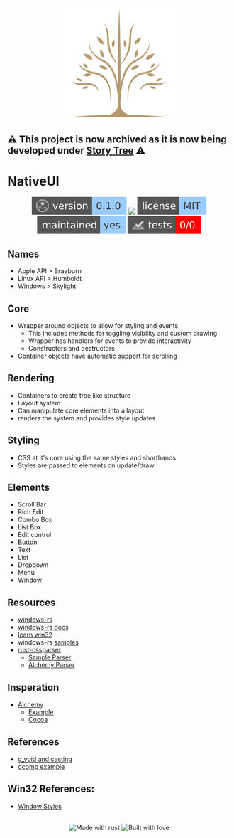 <div align="center">

![Native UI Logo](assets/images/Native2.png)

</div>


## :warning: This project is now archived as it is now being developed under [Story Tree](https://github.com/StoryTreeGames/native) :warning:

# NativeUI 

<!-- Header Badges -->

<div align="center">
  
<img src="assets/badges/version.svg" alt="Version"/>
<a href="https://github.com/Tired-Fox/NativeUI/releases" alt="Release"><img src="https://img.shields.io/github/v/release/tired-fox/NativeUI.svg?style=flat-square&color=9cf"/></a>
<a href="https://github.com/Tired-Fox/NativeUI/blob/main/LICENSE" alt="License"><img src="assets/badges/license.svg"/></a>
<br>
<img src="assets/badges/maintained.svg" alt="Maintained"/>
<img src="assets/badges/tests.svg" alt="Tests"/>
  
</div>

<!-- End Header -->

## Names
  - Apple API > Braeburn
  - Linux API > Humboldt
  - Windows > Skylight

## Core
- Wrapper around objects to allow for styling and events
  - This includes methods for toggling visibility and custom drawing
  - Wrapper has handlers for events to provide interactivity
  - Constructors and destructors
- Container objects have automatic support for scrolling

## Rendering
- Containers to create tree like structure
- Layout system
- Can manipulate core elements into a layout
- renders the system and provides style updates

## Styling
- CSS at it's core using the same styles and shorthands
- Styles are passed to elements on update/draw

## Elements
  - Scroll Bar
  - Rich Edit
  - Combo Box
  - List Box
  - Edit control
  - Button
  - Text
  - List
  - Dropdown
  - Menu
  - Window

## Resources
- [windows-rs](https://github.com/microsoft/windows-rs)
- [windows-rs docs](https://microsoft.github.io/windows-docs-rs/doc/windows/Win32/System/LibraryLoader/fn.GetModuleHandleA.html)
- [learn win32](https://learn.microsoft.com/en-us/windows/win32/learnwin32/)
- windows-rs [samples](https://github.com/microsoft/windows-rs/blob/master/crates/samples/readme.md)
- [rust-cssparser](https://github.com/servo/rust-cssparser)
  - [Sample Parser](https://github.com/servo/servo/blob/master/components/style/stylesheets/rule_parser.rs)
  - [Alchemy Parser](https://github.com/ryanmcgrath/alchemy/blob/trunk/styles/src/styles_parser.rs)

## Insperation
- [Alchemy](https://github.com/ryanmcgrath/alchemy)
  - [Example](https://github.com/ryanmcgrath/alchemy/blob/trunk/examples/layout/src/main.rs)
  - [Cocoa](https://github.com/ryanmcgrath/alchemy/tree/trunk/cocoa)

## References
- [c_void and casting](https://stackoverflow.com/questions/24191249/working-with-c-void-in-an-ffi)
- [dcomp example](https://github.com/microsoft/windows-rs/blob/master/crates/samples/windows/dcomp/src/main.rs)

## Win32 References:
- [Window Styles](https://learn.microsoft.com/en-us/windows/win32/winmsg/window-styles)

<!-- Footer Badges --!>

<br>
<div align="center">
  <img src="assets/badges/made_with_rust.svg" alt="Made with rust"/>
  <img src="assets/badges/built_with_love.svg" alt="Built with love"/>
</div>

<!-- End Footer -->
